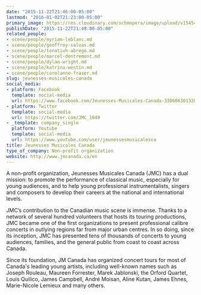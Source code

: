```yaml
---
date: "2015-11-22T21:46:00-05:00"
lastmod: "2016-01-02T21:23:00-05:00"
primary_image: https://res.cloudinary.com/schmopera/image/upload/v1545409169/media/webhook-uploads/1448246876459/Logo---JMC.jpg.jpg
publishDate: "2015-11-22T21:48:00-05:00"
related_people:
- scene/people/myriam-leblanc.md
- scene/people/geoffroy-salvas.md
- scene/people/tonatiuh-abrego.md
- scene/people/marcel-dentremont.md
- scene/people/dylan-wright.md
- scene/people/katrina-westin.md
- scene/people/carolanne-fraser.md
slug: jeunesses-musicales-canada
social_media:
- platform: Facebook
  template: social-media
  url: https://www.facebook.com/Jeunesses-Musicales-Canada-330606301320/?ref=hl
- platform: Twitter
  template: social-media
  url: https://twitter.com/JMC_1949
- _template: company_single
  platform: Youtube
  template: social-media
  url: https://www.youtube.com/user/jeunessesmusicalesca
title: Jeunesses Musicales Canada
type_of_company: Non-profit organization
website: http://www.jmcanada.ca/en
---
```


A non-profit organization, Jeunesses Musicales Canada (JMC) has a dual mission: to promote the performance of classical music, especially for young audiences, and to help young professional instrumentalists, singers and composers to develop their careers at the national and international levels.
 
JMC’s contribution to the Canadian music scene is immense. Thanks to a network of several hundred volunteers that hosts its touring productions, JMC became one of the first organizations to present professional calibre concerts in outlying regions far from major urban centres. In so doing, since its inception, JMC has presented tens of thousands of concerts to young audiences, families, and the general public from coast to coast across Canada.
 
Since its foundation, JM Canada has organized concert tours for most of Canada's leading young artists, including well-known names such as Joseph Rouleau, Maureen Forrester, Marek Jablonski, the Orford Quartet, Louis Quilico, James Campbell, André Moisan, Aline Kutan, James Ehnes, Marie-Nicole Lemieux and many others.
